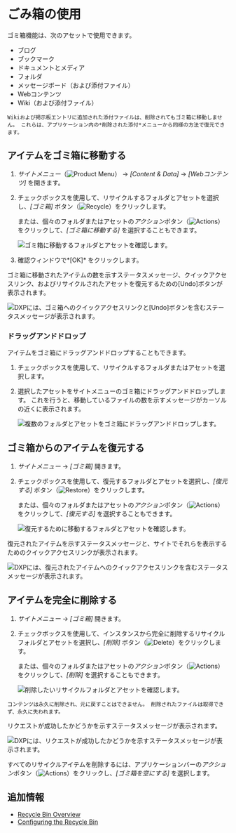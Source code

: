 # ごみ箱の使用

ゴミ箱機能は、次のアセットで使用できます。

  - ブログ
  - ブックマーク
  - ドキュメントとメディア
  - フォルダ
  - メッセージボード（および添付ファイル）
  - Webコンテンツ
  - Wiki（および添付ファイル）

<!-- end list -->

```{note}
Wikiおよび掲示板エントリに追加された添付ファイルは、削除されてもゴミ箱に移動しません。 これらは、アプリケーション内の*削除された添付*メニューから同様の方法で復元できます。
```

## アイテムをゴミ箱に移動する

1.  *サイトメニュー*（![Product Menu](../../images/icon-product-menu.png)） → *[Content & Data]* → *[Webコンテンツ]* を開きます。

2.  チェックボックスを使用して、リサイクルするフォルダとアセットを選択し、*[ゴミ箱]* ボタン（![Recycle](../../images/icon-app-trash.png)）をクリックします。

    または、個々のフォルダまたはアセットの*アクション*ボタン（![Actions](../../images/icon-actions.png)）をクリックして、*[ゴミ箱に移動する]* を選択することもできます。

    ![ゴミ箱に移動するフォルダとアセットを確認します。](./using-the-recycle-bin/images/02.png)

3.  確認ウィンドウで*[OK]* をクリックします。

ゴミ箱に移動されたアイテムの数を示すステータスメッセージ、クイックアクセスリンク、およびリサイクルされたアセットを復元するための[Undo]ボタンが表示されます。

![DXPには、ゴミ箱へのクイックアクセスリンクと[Undo]ボタンを含むステータスメッセージが表示されます。 ](./using-the-recycle-bin/images/03.png)

### ドラッグアンドドロップ

アイテムをゴミ箱にドラッグアンドドロップすることもできます。

1.  チェックボックスを使用して、リサイクルするフォルダまたはアセットを選択します。

2.  選択したアセットをサイトメニューのゴミ箱にドラッグアンドドロップします。 これを行うと、移動しているファイルの数を示すメッセージがカーソルの近くに表示されます。

    ![複数のフォルダとアセットをゴミ箱にドラッグアンドドロップします。](./using-the-recycle-bin/images/04.png)

## ゴミ箱からのアイテムを復元する

1.  *サイトメニュー* → *[ゴミ箱]* 開きます。

2.  チェックボックスを使用して、復元するフォルダとアセットを選択し、*[復元する]* ボタン（![Restore](../../images/icon-restore.png)）をクリックします。

    または、個々のフォルダまたはアセットの*アクション*ボタン（![Actions](../../images/icon-actions.png)）をクリックして、*[復元する]* を選択することもできます。

    ![復元するために移動するフォルダとアセットを確認します。](./using-the-recycle-bin/images/05.png)

復元されたアイテムを示すステータスメッセージと、サイトでそれらを表示するためのクイックアクセスリンクが表示されます。

![DXPには、復元されたアイテムへのクイックアクセスリンクを含むステータスメッセージが表示されます。](./using-the-recycle-bin/images/06.png)

## アイテムを完全に削除する

1.  *サイトメニュー* → *[ゴミ箱]* 開きます。

2.  チェックボックスを使用して、インスタンスから完全に削除するリサイクルフォルダとアセットを選択し、*[削除]* ボタン（![Delete](../../images/icon-delete.png)）をクリックします。

    または、個々のフォルダまたはアセットの*アクション*ボタン（![Actions](../../images/icon-actions.png)）をクリックして、*[削除]* を選択することもできます。

    ![削除したいリサイクルフォルダとアセットを確認します。](./using-the-recycle-bin/images/07.png)

<!-- end list -->

```{important}
コンテンツは永久に削除され、元に戻すことはできません。 削除されたファイルは取得できず、永久に失われます。
```

リクエストが成功したかどうかを示すステータスメッセージが表示されます。

![DXPには、リクエストが成功したかどうかを示すステータスメッセージが表示されます。](./using-the-recycle-bin/images/08.png)

すべてのリサイクルアイテムを削除するには、アプリケーションバーの*アクション*ボタン（![Actions](../../images/icon-actions.png)）をクリックし、*[ゴミ箱を空にする]* を選択します。

## 追加情報

  - [Recycle Bin Overview](./recycle-bin-overview.md)
  - [Configuring the Recycle Bin](./configuring-the-recycle-bin.md)
